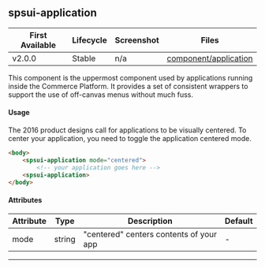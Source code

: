 ## spsui-application

| First Available 	| Lifecycle     | Screenshot    | Files |
|-----------------	|----------     |-----------    |------ |
| v2.0.0 	        | Stable        | n/a           | [component/application][application] 	|

This component is the uppermost component used by applications running inside the Commerce Platform.
It provides a set of consistent wrappers to support the use of off-canvas menus without much fuss.

#### Usage

The 2016 product designs call for applications to be visually centered. To center your application,
you need to toggle the application centered mode.

```html
<body>
    <spsui-application mode="centered">
        <!-- your application goes here -->
    <spsui-application>
</body>
```

#### Attributes

| Attribute 	| Type 	| Description 	| Default 	|
|------------	|----------	|------------------------------------	|---------	|
| mode 	| string 	| "centered" centers contents of your app 	| - 	|

---

[application]: https://github.com/SPSCommerce/webui-core/blob/master/core/components/application
